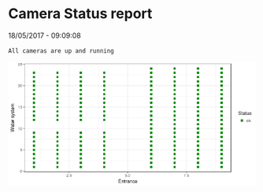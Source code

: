 Camera Status report
================
18/05/2017 - 09:09:08

    All cameras are up and running

![](camreport_files/figure-markdown_github/unnamed-chunk-2-1.png)
